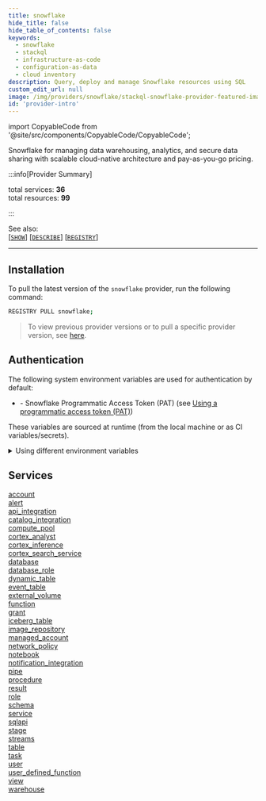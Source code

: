 ```yaml
---
title: snowflake
hide_title: false
hide_table_of_contents: false
keywords:
  - snowflake
  - stackql
  - infrastructure-as-code
  - configuration-as-data
  - cloud inventory
description: Query, deploy and manage Snowflake resources using SQL
custom_edit_url: null
image: /img/providers/snowflake/stackql-snowflake-provider-featured-image.png
id: 'provider-intro'
---
```


import CopyableCode from '@site/src/components/CopyableCode/CopyableCode';

Snowflake for managing data warehousing, analytics, and secure data sharing with scalable cloud-native architecture and pay-as-you-go pricing.


:::info[Provider Summary] 

total services: __36__  
total resources: __99__  

:::

See also:   
[[` SHOW `]](https://stackql.io/docs/language-spec/show) [[` DESCRIBE `]](https://stackql.io/docs/language-spec/describe)  [[` REGISTRY `]](https://stackql.io/docs/language-spec/registry)
* * * 

## Installation

To pull the latest version of the `snowflake` provider, run the following command:  

```bash
REGISTRY PULL snowflake;
```
> To view previous provider versions or to pull a specific provider version, see [here](https://stackql.io/docs/language-spec/registry).  

## Authentication

The following system environment variables are used for authentication by default:  

- <CopyableCode code="SNOWFLAKE_PAT" /> - Snowflake Programmatic Access Token (PAT) (see <a href="https://docs.snowflake.com/developer-guide/snowflake-rest-api/authentication#using-a-programmatic-access-token-pat">Using a programmatic access token (PAT)</a>)

These variables are sourced at runtime (from the local machine or as CI variables/secrets).  

<details>

<summary>Using different environment variables</summary>

To use different environment variables (instead of the defaults), use the `--auth` flag of the `stackql` program.  For example:  

```bash

AUTH='{ "snowflake": { "type": "bearer",  "credentialsenvvar": "YOUR_SNOWFLAKE_PAT_VAR" }}'
stackql shell --auth="${AUTH}"

```
or using PowerShell:  

```powershell

$Auth = "{ 'snowflake': { 'type': 'bearer',  'credentialsenvvar': 'YOUR_SNOWFLAKE_PAT_VAR' }}"
stackql.exe shell --auth=$Auth

```
</details>


## Services
<div class="row">
<div class="providerDocColumn">
<a href="/account/">account</a><br />
<a href="/alert/">alert</a><br />
<a href="/api_integration/">api_integration</a><br />
<a href="/catalog_integration/">catalog_integration</a><br />
<a href="/compute_pool/">compute_pool</a><br />
<a href="/cortex_analyst/">cortex_analyst</a><br />
<a href="/cortex_inference/">cortex_inference</a><br />
<a href="/cortex_search_service/">cortex_search_service</a><br />
<a href="/database/">database</a><br />
<a href="/database_role/">database_role</a><br />
<a href="/dynamic_table/">dynamic_table</a><br />
<a href="/event_table/">event_table</a><br />
<a href="/external_volume/">external_volume</a><br />
<a href="/function/">function</a><br />
<a href="/grant/">grant</a><br />
<a href="/iceberg_table/">iceberg_table</a><br />
<a href="/image_repository/">image_repository</a><br />
<a href="/managed_account/">managed_account</a><br />
</div>
<div class="providerDocColumn">
<a href="/network_policy/">network_policy</a><br />
<a href="/notebook/">notebook</a><br />
<a href="/notification_integration/">notification_integration</a><br />
<a href="/pipe/">pipe</a><br />
<a href="/procedure/">procedure</a><br />
<a href="/result/">result</a><br />
<a href="/role/">role</a><br />
<a href="/schema/">schema</a><br />
<a href="/service/">service</a><br />
<a href="/sqlapi/">sqlapi</a><br />
<a href="/stage/">stage</a><br />
<a href="/streams/">streams</a><br />
<a href="/table/">table</a><br />
<a href="/task/">task</a><br />
<a href="/user/">user</a><br />
<a href="/user_defined_function/">user_defined_function</a><br />
<a href="/view/">view</a><br />
<a href="/warehouse/">warehouse</a><br />
</div>
</div>
